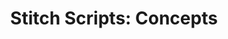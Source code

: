 ---
title: "Stitch Scripts: Concepts"
permalink: /stitch-scripts/concepts

type: "concept"

sections:
  - content: |
      {% assign scripts-concept-docs = site.stitch-scripts | where:"content-type",page.type %}

      {% for doc in scripts-concept-docs %}
      ### [{{ doc.title | remove: "Stitch Scripts: " }}]({{ doc.url | prepend: site.baseurl }})

      {{ doc.introduction }}
      {% endfor %}
---